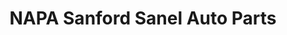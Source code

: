 ---
title: "NAPA Sanford Sanel Auto Parts"
url: /sanford/napa-sanford-sanel-auto-parts/
shop: Autoteile
---